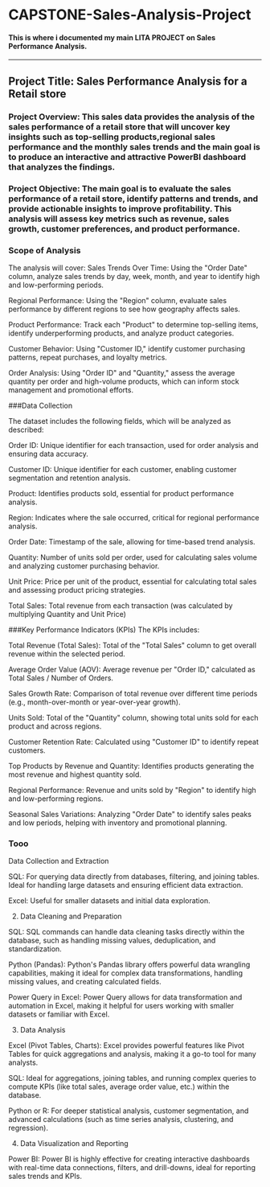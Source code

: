 # CAPSTONE-Sales-Analysis-Project
#### This is where i documented my main LITA PROJECT on Sales Performance Analysis.
---

## Project Title: Sales Performance Analysis for a Retail store 

### Project Overview: This sales data provides the analysis of the sales performance of a retail store that will uncover key insights such as top-selling products,regional sales performance and the monthly sales trends and the main goal is to produce an interactive and attractive PowerBI dashboard that analyzes the findings.


### Project Objective: The main goal is to evaluate the sales performance of a retail store, identify patterns and trends, and provide actionable insights to improve profitability. This analysis will assess key metrics such as revenue, sales growth, customer preferences, and product performance.

### Scope of Analysis

The analysis will cover:
Sales Trends Over Time: Using the "Order Date" column, analyze sales trends by day, week, month, and year to identify high and low-performing periods.

Regional Performance: Using the "Region" column, evaluate sales performance by different regions to see how geography affects sales.

Product Performance: Track each "Product" to determine top-selling items, identify underperforming products, and analyze product categories.

Customer Behavior: Using "Customer ID," identify customer purchasing patterns, repeat purchases, and loyalty metrics.

Order Analysis: Using "Order ID" and "Quantity," assess the average quantity per order and high-volume products, which can inform stock management and promotional efforts.


###Data Collection

The dataset includes the following fields, which will be analyzed as described:

Order ID: Unique identifier for each transaction, used for order analysis and ensuring data accuracy.

Customer ID: Unique identifier for each customer, enabling customer segmentation and retention analysis.

Product: Identifies products sold, essential for product performance analysis.

Region: Indicates where the sale occurred, critical for regional performance analysis.

Order Date: Timestamp of the sale, allowing for time-based trend analysis.

Quantity: Number of units sold per order, used for calculating sales volume and analyzing customer purchasing behavior.

Unit Price: Price per unit of the product, essential for calculating total sales and assessing product pricing strategies.

Total Sales: Total revenue from each transaction (was calculated by multiplying Quantity and Unit Price)

###Key Performance Indicators (KPIs)
The KPIs includes:

Total Revenue (Total Sales): Total of the "Total Sales" column to get overall revenue within the selected period.

Average Order Value (AOV): Average revenue per "Order ID," calculated as Total Sales / Number of Orders.

Sales Growth Rate: Comparison of total revenue over different time periods (e.g., month-over-month or year-over-year growth).

Units Sold: Total of the "Quantity" column, showing total units sold for each product and across regions.

Customer Retention Rate: Calculated using "Customer ID" to identify repeat customers.

Top Products by Revenue and Quantity: Identifies products generating the most revenue and highest quantity sold.

Regional Performance: Revenue and units sold by "Region" to identify high and low-performing regions.

Seasonal Sales Variations: Analyzing "Order Date" to identify sales peaks and low periods, helping with inventory and promotional planning. 



### Tooo


Data Collection and Extraction

SQL: For querying data directly from databases, filtering, and joining tables. Ideal for handling large datasets and ensuring efficient data extraction.

Excel: Useful for smaller datasets and initial data exploration.

2. Data Cleaning and Preparation

SQL: SQL commands can handle data cleaning tasks directly within the database, such as handling missing values, deduplication, and standardization.

Python (Pandas): Python's Pandas library offers powerful data wrangling capabilities, making it ideal for complex data transformations, handling missing values, and creating calculated fields.

Power Query in Excel: Power Query allows for data transformation and automation in Excel, making it helpful for users working with smaller datasets or familiar with Excel.


3. Data Analysis

Excel (Pivot Tables, Charts): Excel provides powerful features like Pivot Tables for quick aggregations and analysis, making it a go-to tool for many analysts.

SQL: Ideal for aggregations, joining tables, and running complex queries to compute KPIs (like total sales, average order value, etc.) within the database.

Python or R: For deeper statistical analysis, customer segmentation, and advanced calculations (such as time series analysis, clustering, and regression).


4. Data Visualization and Reporting

Power BI: Power BI is highly effective for creating interactive dashboards with real-time data connections, filters, and drill-downs, ideal for reporting sales trends and KPIs.
